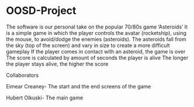 # OOSD-Project

The software is our personal take on the popular 70/80s game ‘Asteroids’
It is a simple game in which the player controls the avatar (rocketship), using the mouse, to avoid/dodge the enemies (asteroids). The asteroids fall from the sky (top of the screen) and vary in size to create a more difficult gameplay
If the player comes in contact with an asteroid, the game is over
The score is calculated by amount of seconds the player is alive
The longer the player stays alive, the higher the score


Collaborators

Eimear Creaney- The start and the end screens of the game

Hubert Olkuski- The main game
